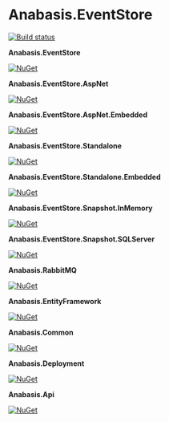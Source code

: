 # Anabasis.EventStore

[![Build status](https://ci.appveyor.com/api/projects/status/8o55d4gio3ck049g?svg=true)](https://ci.appveyor.com/project/thomasraynal/anabasis-eventstore)

**Anabasis.EventStore**

[![NuGet](https://img.shields.io/nuget/v/Anabasis.EventStore.svg)](https://www.nuget.org/packages/Anabasis.EventStore)

**Anabasis.EventStore.AspNet**

[![NuGet](https://img.shields.io/nuget/v/Anabasis.EventStore.AspNet.svg)](https://www.nuget.org/packages/Anabasis.EventStore.AspNet)

**Anabasis.EventStore.AspNet.Embedded**

[![NuGet](https://img.shields.io/nuget/v/Anabasis.EventStore.AspNet.Embedded.svg)](https://www.nuget.org/packages/Anabasis.EventStore.AspNet.Embedded)

**Anabasis.EventStore.Standalone**

[![NuGet](https://img.shields.io/nuget/v/Anabasis.EventStore.Standalone.svg)](https://www.nuget.org/packages/Anabasis.EventStore.Standalone)

**Anabasis.EventStore.Standalone.Embedded**

[![NuGet](https://img.shields.io/nuget/v/Anabasis.EventStore.Standalone.Embedded.svg)](https://www.nuget.org/packages/Anabasis.EventStore.Standalone.Embedded)

**Anabasis.EventStore.Snapshot.InMemory**

[![NuGet](https://img.shields.io/nuget/v/Anabasis.EventStore.Snapshot.InMemory.svg)](https://www.nuget.org/packages/Anabasis.EventStore.Snapshot.InMemory)

**Anabasis.EventStore.Snapshot.SQLServer**

[![NuGet](https://img.shields.io/nuget/v/Anabasis.EventStore.Snapshot.SQLServer.svg)](https://www.nuget.org/packages/Anabasis.EventStore.Snapshot.SQLServer)

**Anabasis.RabbitMQ**

[![NuGet](https://img.shields.io/nuget/v/Anabasis.RabbitMQ.svg)](https://www.nuget.org/packages/Anabasis.RabbitMQ)

**Anabasis.EntityFramework**

[![NuGet](https://img.shields.io/nuget/v/Anabasis.EntityFramework.svg)](https://www.nuget.org/packages/Anabasis.EntityFramework)

**Anabasis.Common**

[![NuGet](https://img.shields.io/nuget/v/Anabasis.Common.svg)](https://www.nuget.org/packages/Anabasis.Common)

**Anabasis.Deployment**

[![NuGet](https://img.shields.io/nuget/v/Anabasis.Deployment.svg)](https://www.nuget.org/packages/Anabasis.Deployment)

**Anabasis.Api**

[![NuGet](https://img.shields.io/nuget/v/Anabasis.Api.svg)](https://www.nuget.org/packages/Anabasis.Api)